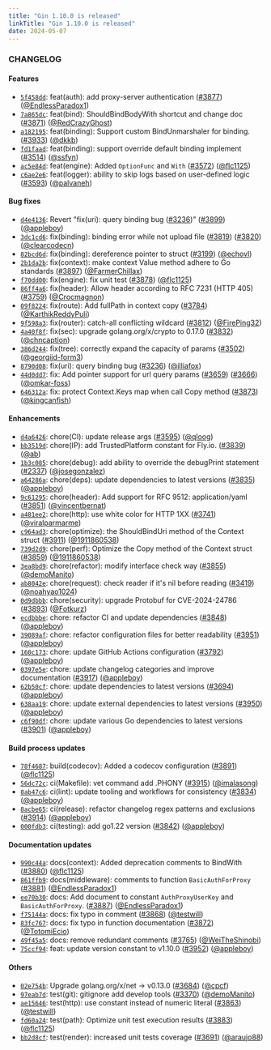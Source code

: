 ```yaml
---
title: "Gin 1.10.0 is released"
linkTitle: "Gin 1.10.0 is released"
date: 2024-05-07
---
```


### CHANGELOG

#### Features
  * [`5f458dd`](https://github.com/gin-gonic/gin/commit/5f458dd1a6d631f324e4af9a4f5429ffdf199342): feat(auth): add proxy-server authentication ([#3877](https://github.com/gin-gonic/gin/pull/3877)) ([@EndlessParadox1](https://github.com/EndlessParadox1))
  * [`7a865dc`](https://github.com/gin-gonic/gin/commit/7a865dc): feat(bind): ShouldBindBodyWith shortcut and change doc ([#3871](https://github.com/gin-gonic/gin/pull/3871)) ([@RedCrazyGhost](https://github.com/RedCrazyGhost))
  * [`a182195`](https://github.com/gin-gonic/gin/commit/a182195): feat(binding): Support custom BindUnmarshaler for binding. ([#3933](https://github.com/gin-gonic/gin/pull/3933)) ([@dkkb](https://github.com/dkkb))
  * [`fd1faad`](https://github.com/gin-gonic/gin/commit/fd1faad): feat(binding): support override default binding implement ([#3514](https://github.com/gin-gonic/gin/pull/3514)) ([@ssfyn](https://github.com/ssfyn))
  * [`ac5e84d`](https://github.com/gin-gonic/gin/commit/ac5e84d): feat(engine): Added `OptionFunc` and `With` ([#3572](https://github.com/gin-gonic/gin/pull/3572)) ([@flc1125](https://github.com/flc1125))
  * [`c6ae2e6`](https://github.com/gin-gonic/gin/commit/c6ae2e6): feat(logger): ability to skip logs based on user-defined logic ([#3593](https://github.com/gin-gonic/gin/pull/3593)) ([@palvaneh](https://github.com/palvaneh))


#### Bug fixes
  * [`d4e4136`](https://github.com/gin-gonic/gin/commit/d4e4136): Revert "fix(uri): query binding bug ([#3236](https://github.com/gin-gonic/gin/pull/3236))" ([#3899](https://github.com/gin-gonic/gin/pull/3899)) ([@appleboy](https://github.com/appleboy))
  * [`3dc1cd6`](https://github.com/gin-gonic/gin/commit/3dc1cd6): fix(binding): binding error while not upload file ([#3819](https://github.com/gin-gonic/gin/pull/3819)) ([#3820](https://github.com/gin-gonic/gin/pull/3820)) ([@clearcodecn](https://github.com/clearcodecn))
  * [`82bcd6d`](https://github.com/gin-gonic/gin/commit/82bcd6d): fix(binding): dereference pointer to struct ([#3199](https://github.com/gin-gonic/gin/pull/3199)) ([@echovl](https://github.com/echovl))
  * [`2b1da2b`](https://github.com/gin-gonic/gin/commit/2b1da2b): fix(context): make context Value method adhere to Go standards ([#3897](https://github.com/gin-gonic/gin/pull/3897)) ([@FarmerChillax](https://github.com/FarmerChillax))
  * [`f70dd00`](https://github.com/gin-gonic/gin/commit/f70dd00): fix(engine): fix unit test ([#3878](https://github.com/gin-gonic/gin/pull/3878)) ([@flc1125](https://github.com/flc1125))
  * [`86ff4a6`](https://github.com/gin-gonic/gin/commit/86ff4a6): fix(header): Allow header according to RFC 7231 (HTTP 405) ([#3759](https://github.com/gin-gonic/gin/pull/3759)) ([@Crocmagnon](https://github.com/Crocmagnon))
  * [`09f8224`](https://github.com/gin-gonic/gin/commit/09f8224): fix(route): Add fullPath in context copy ([#3784](https://github.com/gin-gonic/gin/pull/3784)) ([@KarthikReddyPuli](https://github.com/KarthikReddyPuli))
  * [`9f598a3`](https://github.com/gin-gonic/gin/commit/9f598a3): fix(router): catch-all conflicting wildcard ([#3812](https://github.com/gin-gonic/gin/pull/3812)) ([@FirePing32](https://github.com/FirePing32))
  * [`4a40f8f`](https://github.com/gin-gonic/gin/commit/4a40f8f): fix(sec): upgrade golang.org/x/crypto to 0.17.0 ([#3832](https://github.com/gin-gonic/gin/pull/3832)) ([@chncaption](https://github.com/chncaption))
  * [`386d244`](https://github.com/gin-gonic/gin/commit/386d244): fix(tree): correctly expand the capacity of params ([#3502](https://github.com/gin-gonic/gin/pull/3502)) ([@georgijd-form3](https://github.com/georgijd-form3))
  * [`8790d08`](https://github.com/gin-gonic/gin/commit/8790d08): fix(uri): query binding bug ([#3236](https://github.com/gin-gonic/gin/pull/3236)) ([@illiafox](https://github.com/illiafox))
  * [`44d0dd7`](https://github.com/gin-gonic/gin/commit/44d0dd7): fix: Add pointer support for url query params ([#3659](https://github.com/gin-gonic/gin/pull/3659)) ([#3666](https://github.com/gin-gonic/gin/pull/3666)) ([@omkar-foss](https://github.com/omkar-foss))
  * [`646312a`](https://github.com/gin-gonic/gin/commit/646312a): fix: protect Context.Keys map when call Copy method ([#3873](https://github.com/gin-gonic/gin/pull/3873)) ([@kingcanfish](https://github.com/kingcanfish))


#### Enhancements
  * [`d4a6426`](https://github.com/gin-gonic/gin/commit/d4a6426): chore(CI): update release args ([#3595](https://github.com/gin-gonic/gin/pull/3595)) ([@qloog](https://github.com/qloog))
  * [`bb3519d`](https://github.com/gin-gonic/gin/commit/bb3519d): chore(IP): add TrustedPlatform constant for Fly.io. ([#3839](https://github.com/gin-gonic/gin/pull/3839)) ([@ab](https://github.com/ab))
  * [`1b3c085`](https://github.com/gin-gonic/gin/commit/1b3c085): chore(debug): add ability to override the debugPrint statement ([#2337](https://github.com/gin-gonic/gin/pull/2337)) ([@josegonzalez](https://github.com/josegonzalez))
  * [`a64286a`](https://github.com/gin-gonic/gin/commit/a64286a): chore(deps): update dependencies to latest versions ([#3835](https://github.com/gin-gonic/gin/pull/3835)) ([@appleboy](https://github.com/appleboy))
  * [`9c61295`](https://github.com/gin-gonic/gin/commit/9c61295): chore(header): Add support for RFC 9512: application/yaml ([#3851](https://github.com/gin-gonic/gin/pull/3851)) ([@vincentbernat](https://github.com/vincentbernat))
  * [`a481ee2`](https://github.com/gin-gonic/gin/commit/a481ee2): chore(http): use white color for HTTP 1XX ([#3741](https://github.com/gin-gonic/gin/pull/3741)) ([@viralparmarme](https://github.com/viralparmarme))
  * [`c964ad3`](https://github.com/gin-gonic/gin/commit/c964ad3): chore(optimize): the ShouldBindUri method of the Context struct ([#3911](https://github.com/gin-gonic/gin/pull/3911)) ([@1911860538](https://github.com/1911860538))
  * [`739d2d9`](https://github.com/gin-gonic/gin/commit/739d2d9): chore(perf): Optimize the Copy method of the Context struct ([#3859](https://github.com/gin-gonic/gin/pull/3859)) ([@1911860538](https://github.com/1911860538))
  * [`3ea8bd9`](https://github.com/gin-gonic/gin/commit/3ea8bd9): chore(refactor): modify interface check way ([#3855](https://github.com/gin-gonic/gin/pull/3855)) ([@demoManito](https://github.com/demoManito))
  * [`ab8042e`](https://github.com/gin-gonic/gin/commit/ab8042e): chore(request): check reader if it's nil before reading ([#3419](https://github.com/gin-gonic/gin/pull/3419)) ([@noahyao1024](https://github.com/noahyao1024))
  * [`0d9dbbb`](https://github.com/gin-gonic/gin/commit/0d9dbbb): chore(security): upgrade Protobuf for CVE-2024-24786 ([#3893](https://github.com/gin-gonic/gin/pull/3893)) ([@Fotkurz](https://github.com/Fotkurz))
  * [`ecdbbbe`](https://github.com/gin-gonic/gin/commit/ecdbbbe): chore: refactor CI and update dependencies ([#3848](https://github.com/gin-gonic/gin/pull/3848)) ([@appleboy](https://github.com/appleboy))
  * [`39089af`](https://github.com/gin-gonic/gin/commit/39089af): chore: refactor configuration files for better readability ([#3951](https://github.com/gin-gonic/gin/pull/3951)) ([@appleboy](https://github.com/appleboy))
  * [`160c173`](https://github.com/gin-gonic/gin/commit/160c173): chore: update GitHub Actions configuration ([#3792](https://github.com/gin-gonic/gin/pull/3792)) ([@appleboy](https://github.com/appleboy))
  * [`0397e5e`](https://github.com/gin-gonic/gin/commit/0397e5e): chore: update changelog categories and improve documentation ([#3917](https://github.com/gin-gonic/gin/pull/3917)) ([@appleboy](https://github.com/appleboy))
  * [`62b50cf`](https://github.com/gin-gonic/gin/commit/62b50cf): chore: update dependencies to latest versions ([#3694](https://github.com/gin-gonic/gin/pull/3694)) ([@appleboy](https://github.com/appleboy))
  * [`638aa19`](https://github.com/gin-gonic/gin/commit/638aa19): chore: update external dependencies to latest versions ([#3950](https://github.com/gin-gonic/gin/pull/3950)) ([@appleboy](https://github.com/appleboy))
  * [`c6f90df`](https://github.com/gin-gonic/gin/commit/c6f90df): chore: update various Go dependencies to latest versions ([#3901](https://github.com/gin-gonic/gin/pull/3901)) ([@appleboy](https://github.com/appleboy))

#### Build process updates
  * [`78f4687`](https://github.com/gin-gonic/gin/commit/78f4687): build(codecov): Added a codecov configuration ([#3891](https://github.com/gin-gonic/gin/pull/3891)) ([@flc1125](https://github.com/flc1125))
  * [`56dc72c`](https://github.com/gin-gonic/gin/commit/56dc72c): ci(Makefile): vet command add .PHONY ([#3915](https://github.com/gin-gonic/gin/pull/3915)) ([@imalasong](https://github.com/imalasong))
  * [`8ab47c6`](https://github.com/gin-gonic/gin/commit/8ab47c6): ci(lint): update tooling and workflows for consistency ([#3834](https://github.com/gin-gonic/gin/pull/3834)) ([@appleboy](https://github.com/appleboy))
  * [`8acbe65`](https://github.com/gin-gonic/gin/commit/8acbe65): ci(release): refactor changelog regex patterns and exclusions ([#3914](https://github.com/gin-gonic/gin/pull/3914)) ([@appleboy](https://github.com/appleboy))
  * [`000fdb3`](https://github.com/gin-gonic/gin/commit/000fdb3): ci(testing): add go1.22 version ([#3842](https://github.com/gin-gonic/gin/pull/3842)) ([@appleboy](https://github.com/appleboy))


#### Documentation updates
  * [`990c44a`](https://github.com/gin-gonic/gin/commit/990c44aebf20f0796d99051e53d6ee75b7ed52fb): docs(context): Added deprecation comments to BindWith ([#3880](https://github.com/gin-gonic/gin/pull/3880)) ([@flc1125](https://github.com/flc1125))
  * [`861ffb9`](https://github.com/gin-gonic/gin/commit/861ffb9181dc811dc5d76fc450b36d3e68850b95): docs(middleware): comments to function `BasicAuthForProxy` ([#3881](https://github.com/gin-gonic/gin/pull/3881)) ([@EndlessParadox1](https://github.com/EndlessParadox1))
  * [`ee70b30`](https://github.com/gin-gonic/gin/commit/ee70b30a97205ac1f32889f41d8a494b3b2c81a5): docs: Add document to constant `AuthProxyUserKey` and `BasicAuthForProxy`. ([#3887](https://github.com/gin-gonic/gin/pull/3887)) ([@EndlessParadox1](https://github.com/EndlessParadox1))
  * [`f75144a`](https://github.com/gin-gonic/gin/commit/f75144a356e57c95bd21a048f0a40492dcdb33c5): docs: fix typo in comment ([#3868](https://github.com/gin-gonic/gin/pull/3868)) ([@testwill](https://github.com/testwill))
  * [`83fc767`](https://github.com/gin-gonic/gin/commit/83fc7673f9797b4c7d8d1c41b94e9922303e6275): docs: fix typo in function documentation ([#3872](https://github.com/gin-gonic/gin/pull/3872)) ([@TotomiEcio](https://github.com/TotomiEcio))
  * [`49f45a5`](https://github.com/gin-gonic/gin/commit/49f45a542719df661bd71dd48f1595f0bc1ff6f7): docs: remove redundant comments ([#3765](https://github.com/gin-gonic/gin/pull/3765)) ([@WeiTheShinobi](https://github.com/WeiTheShinobi))
  * [`75ccf94`](https://github.com/gin-gonic/gin/commit/75ccf94d605a05fe24817fc2f166f6f2959d5cea): feat: update version constant to v1.10.0 ([#3952](https://github.com/gin-gonic/gin/pull/3952)) ([@appleboy](https://github.com/appleboy))

#### Others
  * [`02e754b`](https://github.com/gin-gonic/gin/commit/02e754be9c4889f7ee56db0660cc611eb82b61d6): Upgrade golang.org/x/net -> v0.13.0 ([#3684](https://github.com/gin-gonic/gin/pull/3684)) ([@cpcf](https://github.com/cpcf))
  * [`97eab7d`](https://github.com/gin-gonic/gin/commit/97eab7d09a8b048cab4a3d8ebd6c0ea78284c716): test(git): gitignore add develop tools ([#3370](https://github.com/gin-gonic/gin/pull/3370)) ([@demoManito](https://github.com/demoManito))
  * [`ae15646`](https://github.com/gin-gonic/gin/commit/ae15646aba14cd8245fbebd263cc7740c6789ef3): test(http): use constant instead of numeric literal ([#3863](https://github.com/gin-gonic/gin/pull/3863)) ([@testwill](https://github.com/testwill))
  * [`fd60a24`](https://github.com/gin-gonic/gin/commit/fd60a24ab76c3c92955ba253c1f7eda9e4981c3c): test(path): Optimize unit test execution results ([#3883](https://github.com/gin-gonic/gin/pull/3883)) ([@flc1125](https://github.com/flc1125))
  * [`bb2d8cf`](https://github.com/gin-gonic/gin/commit/bb2d8cf486bde2dc69bf05ea917095260ac13723): test(render): increased unit tests coverage ([#3691](https://github.com/gin-gonic/gin/pull/3691)) ([@araujo88](https://github.com/araujo88))
